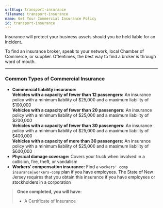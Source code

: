 ```yaml
---
urlSlug: transport-insurance
filename: transport-insurance
name: Get Your Commercial Insurance Policy
id: transport-insurance
---
```

Insurance will protect your business assets should you be held liable for an incident.

To find an insurance broker, speak to your network, local Chamber of Commerce, or supplier. Oftentimes, the best way to find a broker is through word of mouth.

---

### Common Types of Commercial Insurance

- **Commercial liability insurance:**  
  **Vehicles with a capacity of fewer than 12 passengers:** An insurance policy with a minimum liability of $25,000 and a maximum liability of $100,000  
  **Vehicles with a capacity of fewer than 20 passengers:** An insurance policy with a minimum liability of $25,000 and a maximum liability of $200,000  
  **Vehicles with a capacity of fewer than 30 passengers:** An insurance policy with a minimum liability of $25,000 and a maximum liability of $400,000  
  **Vehicles with a capacity of more than 30 passengers:** An insurance policy with a minimum liability of $25,000 and a maximum liability of $600,000
- **Physical damage coverage:** Covers your truck when involved in a collision, fire, theft, or vandalism
- **Workers' compensation insurance:** Find a `workers' comp insurance|workers-comp` plan if you have employees. The State of New Jersey requires that you obtain this insurance if you have employees or stockholders in a corporation

> **Once completed, you will have:**
>
> - A Certificate of Insurance
